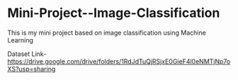 # Mini-Project--Image-Classification
This is my mini project based on image classification using Machine Learning


Dataset Link- https://drive.google.com/drive/folders/1RdJdTuQjRSjxE0GieF4l0eNMTjNp7oXS?usp=sharing
